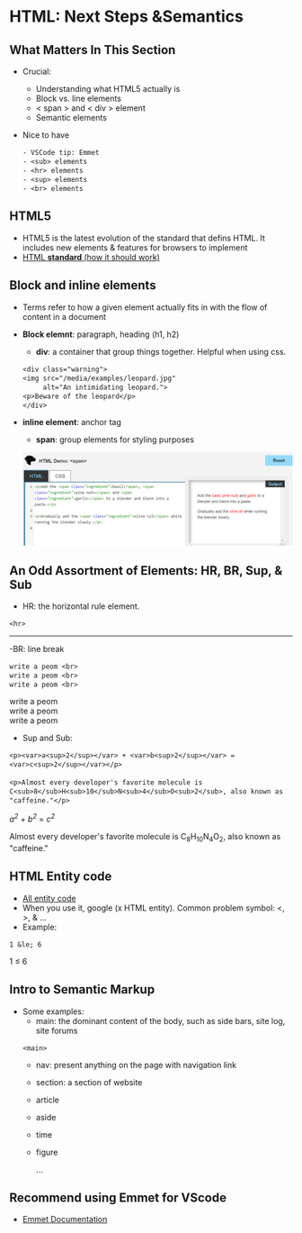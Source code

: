 # HTML: Next Steps &Semantics
## What Matters In This Section
- Crucial:
    - Understanding what HTML5 actually is
    - Block vs. line elements
    - < span > and < div > element
    - Semantic elements

- Nice to have
    ```
    - VSCode tip: Emmet
    - <sub> elements
    - <hr> elements
    - <sup> elements
    - <br> elements
    ```

## HTML5
- HTML5 is the latest evolution of the standard that defins HTML. It includes new elements & features for browsers to implement
- [HTML **standard** (how it should work)](https://html.spec.whatwg.org/#is-this-html5?)

## Block and inline elements
- Terms refer to how a given element actually fits in with the flow of content in a document
- **Block elemnt**: paragraph, heading (h1, h2)
    - **div**: a container that group things together. Helpful when using css.
    ```
    <div class="warning">
    <img src="/media/examples/leopard.jpg"
         alt="An intimidating leopard.">
    <p>Beware of the leopard</p>
    </div>
    ```
- **inline element**: anchor tag
    - **span**:  group elements for styling purposes

    ![02_span](https://raw.githubusercontent.com/suereey/Udemy_WebDeveloperBootCamp_2021_StudyNotes/main/screenshot/2_span.PNG)
## An Odd Assortment of Elements: HR, BR, Sup, & Sub
- HR: the horizontal rule element.
```
<hr>
```
<hr>
-BR: line break

```
write a peom <br>
write a peom <br>
write a peom <br>
```

write a peom <br>
write a peom <br>
write a peom <br>
- Sup and Sub: 
```
<p><var>a<sup>2</sup></var> + <var>b<sup>2</sup></var> = <var>c<sup>2</sup></var></p>

<p>Almost every developer's favorite molecule is
C<sub>8</sub>H<sub>10</sub>N<sub>4</sub>O<sub>2</sub>, also known as "caffeine."</p>
```
<p><var>a<sup>2</sup></var> + <var>b<sup>2</sup></var> = <var>c<sup>2</sup></var></p>

<p>Almost every developer's favorite molecule is
C<sub>8</sub>H<sub>10</sub>N<sub>4</sub>O<sub>2</sub>, also known as "caffeine."</p>


## HTML Entity code
- [All entity code](https://dev.w3.org/html5/html-author/charref)
- When you use it, google (x HTML entity). Common problem symbol: <, >, & ...
- Example: 
```
1 &le; 6
```
1 &le; 6


## Intro to Semantic Markup
- Some examples:
    - main:  the dominant content of the body, such as side bars, site log, site forums
    ```
    <main>
    ```
    - nav: present anything on the page with navigation link
    - section: a section of website
    - article
    - aside
    - time
    - figure

        ...

## Recommend using Emmet for VScode
- [Emmet Documentation](https://docs.emmet.io/)